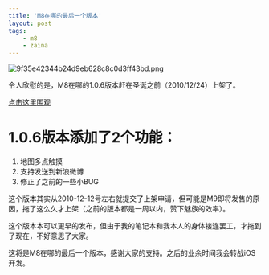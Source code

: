 ```yaml
---
title: 'M8在哪的最后一个版本'
layout: post
tags:
    - m8
    - zaina
---
```


![9f35e42344b24d9eb628c8c0d3ff43bd.png](http://static.meizu.com/fileserver/app_icon/23/9f35e42344b24d9eb628c8c0d3ff43bd.png)

令人欣慰的是，M8在哪的1.0.6版本赶在圣诞之前（2010/12/24）上架了。  

[点击这里围观](http://developer.meizu.com/view/app-view.jsp?vid=160001)

# 1.0.6版本添加了2个功能：
1. 地图多点触摸
2. 支持发送到新浪微博
3. 修正了之前的一些小BUG

这个版本其实从2010-12-12号左右就提交了上架申请，但可能是M9即将发售的原因，拖了这么久才上架（之前的版本都是一周以内，赞下魅族的效率）。

这个版本本可以更早的发布，但由于我的笔记本和我本人的身体接连罢工，才拖到了现在，不好意思了大家。

这将是M8在哪的最后一个版本，感谢大家的支持。之后的业余时间我会转战iOS开发。